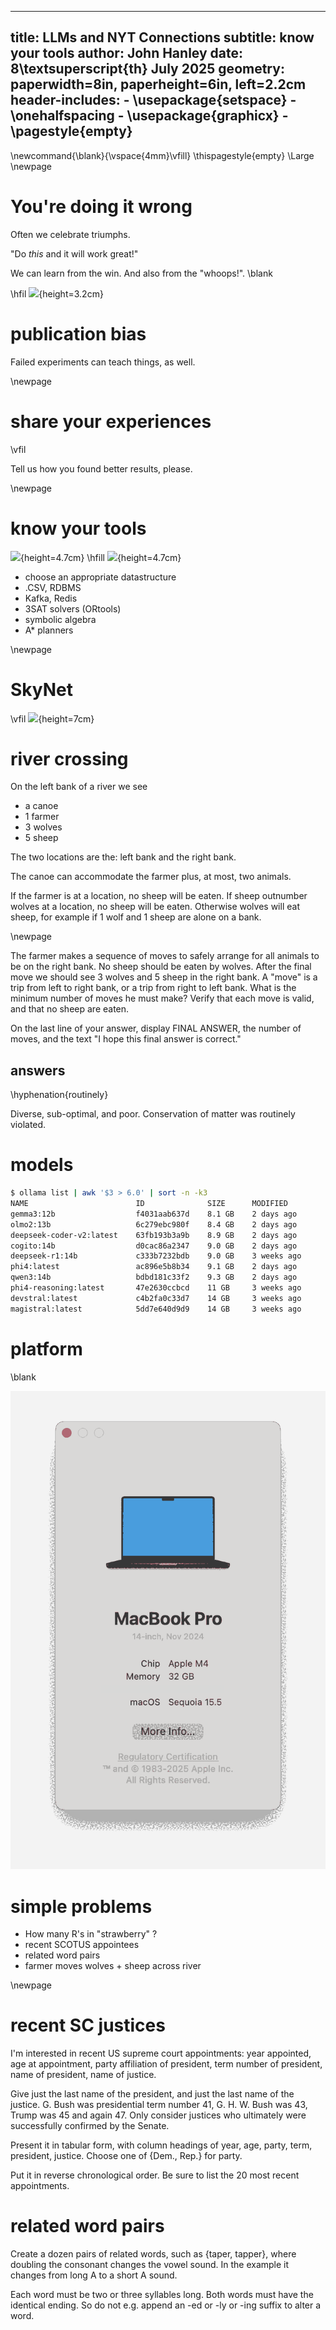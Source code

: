 
---
title: LLMs and NYT Connections
subtitle: know your tools
author: John Hanley
date: 8\textsuperscript{th} July 2025
geometry: paperwidth=8in, paperheight=6in, left=2.2cm
header-includes:
    - \usepackage{setspace}
    - \onehalfspacing
    - \usepackage{graphicx}
    - \pagestyle{empty}
---
[//]: # ( Copyright 2025 John Hanley. MIT Licensed. )

\newcommand{\blank}{\vspace{4mm}\vfill}
\thispagestyle{empty}
\Large
\newpage

# You're doing it wrong

Often we celebrate triumphs.

"Do _this_ and it will work great!"

We can learn from the win.
And also from the "whoops!".
\blank

\hfil ![](https://evgmedia.com/wp-content/uploads/2013/07/bush_doing_it_wrong.jpg){height=3.2cm}


# publication bias

Failed experiments can teach things, as well.

\newpage

# share your experiences

\vfil

Tell us how you found better results, please.

\newpage

# know your tools

![](https://media.istockphoto.com/id/483859333/vector/open-toolbox-with-tools.jpg?s=612x612&w=0&k=20&c=y9GHkRi89jmH2dMafKYidVMMmuFJvO3iIFmLxzGtMzQ=){height=4.7cm}
\hfill
![](https://web.archive.org/web/20250706001708if_/https://toolsowner.com/wp-content/uploads/2023/08/What-Is-The-Difference-Between-Flathead-And-Phillips-Screwdriver-768x576.jpg){height=4.7cm}

- choose an appropriate datastructure
- .CSV, RDBMS
- Kafka, Redis
- 3SAT solvers (ORtools)
- symbolic algebra
- A* planners

\newpage

# SkyNet

\vfil
![](https://elchapuzasinformatico.com/wp-content/uploads/2023/02/Creador-ChatGPT-OpenAI-IA-Skynet.jpg){height=7cm}

# river crossing


On the left bank of a river we see

- a canoe
- 1 farmer
- 3 wolves
- 5 sheep

The two locations are the: left bank and the right bank.

The canoe can accommodate the farmer plus, at most, two animals.

If the farmer is at a location, no sheep will be eaten.
If sheep outnumber wolves at a location, no sheep will be eaten.
Otherwise wolves will eat sheep, for example if 1 wolf and 1 sheep are alone on a bank.

\newpage

The farmer makes a  sequence of moves to safely arrange for all animals to be on the right bank.
No sheep should be eaten by wolves.
After the final move we should see 3 wolves and 5 sheep in the right bank.
A "move" is a trip from left to right bank, or a trip from right to left bank.
What is the minimum number of moves he must make?
Verify that each move is valid, and that no sheep are eaten.

On the last line of your answer, display FINAL ANSWER, the number of moves, and the
text "I hope this final answer is correct."

## answers

\hyphenation{routinely}

Diverse, sub-optimal, and poor.
Conservation of matter was routinely violated.

# models

```bash
$ ollama list | awk '$3 > 6.0' | sort -n -k3
NAME                        ID              SIZE      MODIFIED
gemma3:12b                  f4031aab637d    8.1 GB    2 days ago
olmo2:13b                   6c279ebc980f    8.4 GB    2 days ago
deepseek-coder-v2:latest    63fb193b3a9b    8.9 GB    2 days ago
cogito:14b                  d0cac86a2347    9.0 GB    2 days ago
deepseek-r1:14b             c333b7232bdb    9.0 GB    3 weeks ago
phi4:latest                 ac896e5b8b34    9.1 GB    2 days ago
qwen3:14b                   bdbd181c33f2    9.3 GB    2 days ago
phi4-reasoning:latest       47e2630ccbcd    11 GB     3 weeks ago
devstral:latest             c4b2fa0c33d7    14 GB     3 weeks ago
magistral:latest            5dd7e640d9d9    14 GB     3 weeks ago
```

# platform

\blank

![](asset/2025-07-08/M4.png)

# simple problems

- How many R's in "strawberry" ?
- recent SCOTUS appointees
- related word pairs
- farmer moves wolves + sheep across river

\newpage

# recent SC justices

I'm interested in recent US supreme court appointments:
year appointed, age at appointment, party affiliation of president,
term number of president, name of president, name of justice.

Give just the last name of the president, and just the last name of the justice.
G. Bush was presidential term number 41, G. H. W. Bush was 43, Trump was 45 and again 47.
Only consider justices who ultimately were successfully confirmed by the Senate.

Present it in tabular form, with column headings of year, age, party, term, president, justice.
Choose one of {Dem., Rep.} for party.

Put it in reverse chronological order.
Be sure to list the 20 most recent appointments.

# related word pairs

Create a dozen pairs of related words, such as {taper, tapper}, where doubling the consonant changes the vowel sound. In the example it changes from long A to a short A sound.

Each word must be two or three syllables long.
Both words must have the identical ending.
So do not e.g. append an -ed or -ly or -ing suffix to alter a word.
